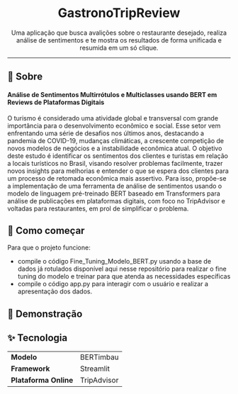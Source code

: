 
<h1 align="center">GastronoTripReview</h1>
<p align="center">Uma aplicação que busca avalições sobre o restaurante desejado, realiza análise de sentimentos e te mostra os resultados de forma unificada e resumida em um só clique.</p>

---------------------
## 🧐 Sobre 

#### Análise de Sentimentos Multirrótulos e Multiclasses usando BERT em Reviews de Plataformas Digitais
O turismo é considerado uma atividade global e transversal com grande importância para o desenvolvimento econômico e social. Esse setor vem enfrentando uma série de desafios nos últimos anos, destacando a pandemia de COVID-19, mudanças climáticas, a crescente competição de novos modelos de negócios e a instabilidade econômica atual. O objetivo deste estudo é identificar os sentimentos dos clientes e turistas em relação a locais turísticos no Brasil, visando resolver problemas facilmente, trazer novos insights para melhorias e entender o que se espera dos clientes para um processo de retomada econômica mais assertivo. Para isso, propõe-se a implementação de uma ferramenta de análise de sentimentos usando o modelo de linguagem pré-treinado BERT baseado em Transformers para análise de publicações em plataformas digitais, com foco no TripAdvisor e voltadas para restaurantes, em prol de simplificar o problema.

## 🏁 Como começar 

Para que o projeto funcione:
- compile o código Fine_Tuning_Modelo_BERT.py usando a base de dados já rotulados disponível aqui nesse repositório para realizar o fine tuning do modelo e treinar para que atenda as necessidades específicas
- compile o código app.py para interagir com o usuário e realizar a apresentação dos dados.

## 📱 Demonstração

<div align="center">



</div>

## ✨ Tecnologia
<table>
    <tr>
        <td><b>Modelo</td>
        <td>BERTimbau</td>
    </tr>
    <tr>
        <td><b>Framework</td>
        <td>Streamlit</td>
    </tr>
    <tr>
        <td><b>Plataforma Online</td>
        <td>TripAdvisor</td>
    </tr>
</table> 
<br> 
